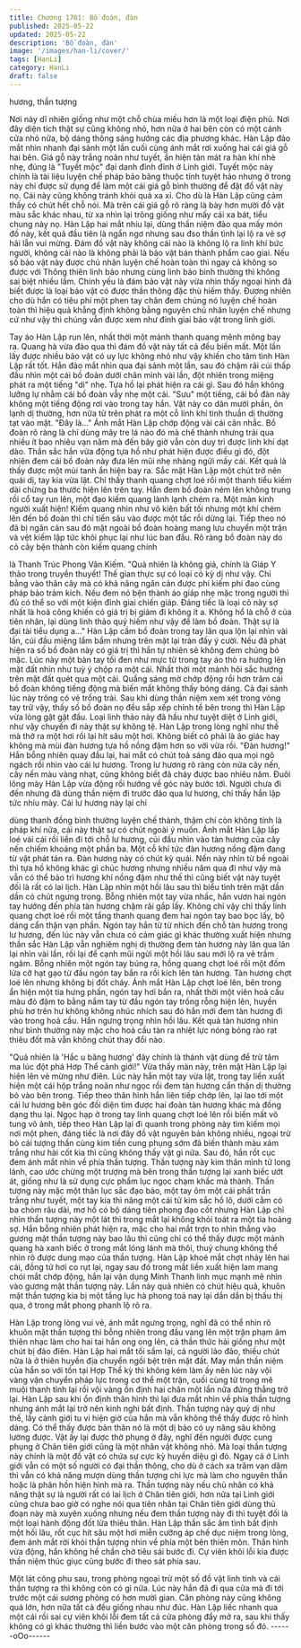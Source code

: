 ```yaml
---
title: Chương 1701: Bồ đoàn, đàn
published: 2025-05-22
updated: 2025-05-22
description: 'Bồ đoàn, đàn'
image: '/images/han-li/cover/'
tags: [HanLi]
category: HanLi
draft: false
---
```


hương, thần tượng

Nơi này dĩ nhiên giống như một chỗ chùa miếu hơn là một loại
điện phủ. Nơi đây diện tích thật sự cũng không nhỏ, hơn nữa ở
hai bên còn có một cánh cửa nhỏ nữa, bộ dáng thông sáng
hướng các địa phương khác.
Hàn Lập đảo mắt nhìn nhanh đại sảnh một lần cuối cùng ánh mắt
rơi xuống hai cái giá gỗ hai bên. Giá gỗ này trắng noãn như tuyết,
ẩn hiện tản mát ra hàn khí nhè nhẹ, đúng là "Tuyết mộc" đại danh
đỉnh đỉnh ở Linh giới. Tuyết mộc này chính là tài liệu luyện chế
pháp bảo băng thuộc tính tuyệt hảo nhưng ở trong này chỉ được
sử dụng để làm một cái giá gỗ bình thường để đặt đồ vật này nọ.
Cái này cũng không tránh khỏi quá xa xỉ. Cho dù là Hàn Lập cũng
cảm thấy có chút hết chỗ nói.
Mà trên cái giá gỗ rõ ràng là bày hơn mười đồ vật màu sắc khác
nhau, từ xa nhìn lại trông giống như mấy cái xa bát, tiểu chung
này nọ. Hàn Lập hai mắt nhíu lại, dùng thần niệm đảo qua mấy
món đồ này, kết quả đầu tiên là ngẩn ngơ nhưng sau đso thần
tình lại lộ ra vẻ sợ hãi lẫn vui mừng. Đám đồ vật này không cái
nào là không lộ ra linh khí bức người, không cái nào là không phải
là bảo vật bán thành phẩm cao giai. Nếu số bảo vật này được chủ
nhân luyện chế hoàn toàn thì ngay cả không so được với Thông
thiên linh bảo nhưng cùng linh bảo bình thường thì không sai biệt
nhiều lắm.
Chính yếu là đám bảo vật này vừa nhìn thấy ngoại hình đã biết
được là loại bảo vật có được thần thông đặc thù hiếm thấy.
Đương nhiên cho dù hắn có tiêu phí một phen tay chân đem
chúng nó luyện chế hoàn toàn thì hiệu quả khẳng định không
bằng nguyên chủ nhân luyện chế nhưng cứ như vậy thì chúng
vẫn được xem như đỉnh giai bảo vật trong linh giới.

Tay áo Hàn Lập run lên, nhất thời một mảnh thanh quang mênh
mông bay ra. Quang hà vừa đảo qua thì đám đồ vật này tất cả
đều biến mất. Một lần lấy được nhiều bảo vật có uy lực không
nhỏ như vậy khiến cho tâm tình Hàn Lập rất tốt.
Hắn đảo mắt nhìn qua đại sảnh một lần, sau đó chậm rãi cúi thấp
đầu nhìn một cái bồ đoàn dưới chân mình vài lần, đột nhiên trong
miệng phát ra một tiếng "di" nhẹ. Tựa hồ lại phát hiện ra cái gì.
Sau đó hắn không lưỡng lự nhằm cái bồ đoàn vẫy nhẹ một cái.
"Sưu" một tiếng, cái bồ đàn này không một tiếng động rơi vào
trong tay hắn. Vật này co dãn mười phần, ôn lạnh dị thường, hơn
nữa từ trên phát ra một cỗ linh khí tinh thuần dị thường tạt vào
mặt.
"Đây là..."
Ánh mắt Hàn Lập chớp động vài cái cân nhắc. Bồ đoàn rõ ràng là
chỉ dùng mây tre lá nào đó mà chế thành nhưng trải qua nhiều ít
bao nhiêu vạn năm mà đến bây giờ vẫn còn duy trì được linh khí
dạt dào. Thần sắc hắn vừa động tựa hồ như phát hiện được điều
gì đó, đột nhiên đem cái bồ đoàn này đưa lên mũi nhẹ nhàng ngửi
mấy cái.
Kết quả là thấy được một mùi tanh ẩn hiện bay ra. Sắc mặt Hàn
Lập một chút trở nên quái dị, tay kia vừa lật. Chỉ thấy thanh quang
chợt loé rồi một thanh tiểu kiếm dài chừng ba thước hiện lên trên
tay. Hắn đem bồ đoàn ném lên không trung rồi cổ tay run lên, một
đạo kiếm quang lành lạnh chém ra.
Một màn kinh người xuất hiện!
Kiếm quang nhìn như vô kiên bất tối nhưng một khí chém lên đến
bồ đoàn thì chỉ tiến sâu vào được một tấc rồi dừng lại. Tiếp theo
nó đã bị ngăn cản sau đó mặt ngoài bồ đoàn hoàng mang lưu
chuyển một trận và vệt kiếm lập tức khôi phục lại như lúc ban
đầu.
Rõ ràng bồ đoàn này do cỏ cây bện thành còn kiếm quang chính

là Thanh Trúc Phong Vân Kiếm.
"Quả nhiên là không giả, chính là Giáp Y thảo trong truyền thuyết!
Thế gian thực sự có loại cỏ kỳ dị như vậy. Chỉ bằng vào thân cây
mà có khả năng ngăn cản được phi kiếm phi đao cùng pháp bảo
trảm kích. Nếu đem nó bện thành áo giáp nhẹ mặc trong người thì
đủ có thể so với một kiện đỉnh giai chiến giáp. Đáng tiếc là loại cỏ
này sợ nhất là hoả công khiến có giá trị bị giảm đi không ít a.
Không hổ là chỗ ở của tiên nhân, lại dùng linh thảo quý hiếm như
vậy để làm bồ đoàn. Thật sự là đại tài tiểu dụng a..."
Hàn Lập cầm bồ đoàn trong tay lăn qua lộn lại nhìn vài lần, cúi
đầu miệng lẩm bẩm nhưng trên mặt lại tràn đấy ý cười.
Nếu đã phát hiện ra số bồ đoàn này có giá trị thì hắn tự nhiên sẽ
không đem chúng bỏ mặc. Lúc này một bàn tay tối đen như mực
từ trong tay áo thò ra hướng lên mặt đất nhìn như tuỳ ý chộp ra
một cái. Nhất thời một mảnh hôi sắc hướng trên mặt đất quét qua
một cái. Quầng sáng mờ chớp động rồi hơn trăm cái bồ đoàn
không tiếng động mà biến mất không thấy bóng dáng. Cả đại
sảnh lúc này trông có vẻ trống trải.
Sau khi dùng thần niệm xem xét trong vòng tay trữ vậy, thấy số
bồ đoàn nọ đều sắp xếp chỉnh tề bên trong thì Hàn Lập vừa lòng
gật gật đầu. Loại linh thảo này đã hầu như tuyệt diệt ở Linh giới,
như vậy chuyến đi này thật sự không tệ. Hàn Lập trong lòng nghĩ
như thế mà thở ra một hơi rồi lại hít sâu một hơi. Không biết có
phải là ảo giác hay không mà mùi đàn hương tựa hồ nồng đậm
hơn so với vừa rồi.
"Đàn hương!"
Hắn bỗng nhiên quay đầu lại, hai mắt có chút toả sáng đảo qua
mọi ngõ ngách rồi nhìn vào cái lư hương. Trong lư hương rõ ràng
còn nửa cây nến, cây nến màu vàng nhạt, cũng không biết đã
cháy được bao nhiêu năm. Đuôi lông mày Hàn Lập vừa động rồi
hướng về góc này bước tới.
Người chưa đi đến nhưng đã dùng thần niệm đi trước đảo qua lư
hương, chỉ thấy hắn lập tức nhíu mày. Cái lư hương này lại chỉ

dùng thanh đồng bình thường luyện chế thành, thậm chí còn
không tính là pháp khí nữa, cái này thật sự có chút ngoài ý muốn.
Ánh mắt Hàn Lập lấp loé vài cái rồi liền đi tới chỗ lư hương, cúi
đầu nhìn vào tàn hương của cây nến chiếm khoảng một phần ba.
Một cỗ khí tức đàn hương nồng đậm đang từ vật phát tán ra. Đàn
hương này có chút kỳ quái.
Nến này nhìn từ bề ngoài thì tựa hồ không khác gì chúc hương
nhưng nhiều năm qua đi như vậy mà vẫn có thể bảo trì hương khí
nồng đậm như thế thì cũng biết vật này tuyệt đối là rất có lai lịch.
Hàn Lập nhìn một hồi lâu sau thì biểu tình trên mặt dần dần có
chút ngưng trọng.
Bỗng nhiên một tay vừa nhấc, hắn vươn hai ngón tay hướng đến
phía tàn hương chậm rãi gắp lấy. Không chỉ vậy chỉ thấy linh
quang chợt loé rồi một tầng thanh quang đem hai ngón tay bao
bọc lấy, bộ dáng cẩn thận vạn phần.
Ngón tay hắn từ từ nhích đến chỗ tàn hương trong lư hương, đến
lúc này vẫn chưa có cảm giác gì khác thường xuất hiện nhưng
thần sắc Hàn Lập vẫn nghiêm nghị dị thường đem tàn hương này
lăn qua lăn lại nhìn vài lần, rồi lại để cạnh mũi ngửi một hồi lâu
sau mới lộ ra vẻ trầm ngâm.
Bỗng nhiên một ngón tay búng ra, hồng quang chợt loé rồi một
đốm lửa cỡ hạt gạo từ đầu ngón tay bắn ra rồi kích lên tàn
hương.
Tàn hương chợt loé lên nhưng không bị đốt cháy. Ánh mắt Hàn
Lập chợt loé lên, bên trong ẩn hiện một tia hưng phấn, ngón tay
hơi bắn ra, nhất thời một viên hoả cầu màu đỏ đậm to bằng nắm
tay từ đầu ngón tay trống rỗng hiện lên, huyền phù hơ trên hư
không không nhúc nhích sau đó hắn mới đem tàn hương đi vào
trong hoả cầu. Hắn ngưng trọng nhìn hồi lâu.
Kết quả tàn hương nhìn như bình thường này mặc cho hoả cầu
tàn ra nhiệt lực nóng bỏng rào rạt thiêu đốt mà vẫn không chút
thay đổi nào.

"Quả nhiên là 'Hắc u băng hương' đây chính là thánh vật dùng để
trừ tâm ma lúc đột phá Hơp Thể cảnh giới!"
Vừa thấy màn này, trên mặt Hàn Lập lại hiện lên vẻ mừng như
điên. Lúc này hắn một tay vừa lật, trong tay liền xuất hiện một cái
hộp trắng noãn như ngọc rồi đem tàn hương cẩn thận dị thường
bỏ vào bên trong. Tiếp theo thân hình hắn liên tiếp chớp lên, lại
lao tới một cái lư hương bên góc đối diện tìm được hai đoàn tàn
hương khác mà đồng dạng thu lại.
Ngọc hạp ở trong tay linh quang chợt loé lên rồi biến mất vô tung
vô ảnh, tiếp theo Hàn Lập lại đi quanh trong phòng này tìm kiếm
mọi nơi một phen, đáng tiếc là nơi đây đồ vật nguyên bản không
nhiều, ngoại trừ bỏ cái tượng thần cùng kim tiền cung phụng sớm
đã biến thành màu xám trắng như hài cốt kia thì cũng không thấy
vật gì nữa.
Sau đó, hắn rốt cục đem ánh mắt nhìn về phía thần tượng. Thần
tượng này kim thân mình tử long lánh, cao ước chừng một trượng
mà bên trong thần tượng lại xanh biếc ướt át, giống như là sử
dụng cực phẩm lục ngọc chạm khắc mà thành.
Thần tượng này mặc một thân lục sắc đạo bào, một tay ôm một
cái phất trần trắng như tuyết, một tay kia thì nâng một cái tử kim
sắc hồ lô, dưới cằm có ba chòm râu dài, mơ hồ có bộ dáng tiên
phong đạo cốt nhưng Hàn Lập chỉ nhìn thần tượng này một lát thì
trong mắt lại không khỏi toát ra một tia hoảng sợ.
Hắn bỗng nhiên phát hiện ra, mặc cho hai mắt trợn to nhìn thẳng
vào gương mặt thần tượng này bao lâu thì cũng chỉ có thể thấy
được một mảnh quang hà xanh biếc ở trong mắt lóng lánh mà
thôi, thuỷ chung không thể nhìn rõ được dung mạo của thần
tượng.
Hàn Lập khoé mắt chợt nhảy lên hai cái, đồng tử hơi co rụt lại,
ngay sau đó trong mắt liền xuất hiện lam mang chói mắt chớp
động, hắn lại vận dụng Minh Thanh linh mục mạnh mẽ nhìn vào
gương mặt thần tượng này. Lần này quả nhiên có chút hiệu quả,
khuôn mặt thần tượng kia bị một tầng lục hà phong toả nay lại
dần dần bị thấu thị qua, ở trong mắt phong phanh lộ rõ ra.

Hàn Lập trong lòng vui vẻ, ánh mắt ngưng trọng, nghĩ đã có thể
nhìn rõ khuôn mặt thần tượng thì bỗng nhiên trong đầu vang lên
một trận phạm âm thiên nhạc làm cho hai tai hắn ong ong lên, cả
thần thức hải giống như một chút bị đảo điên. Hàn Lập hai mắt tối
sầm lại, cả người lảo đảo, thiếu chút nữa là ở thiên huyền địa
chuyển ngồi bệt trên mặt đất.
May mắn thần niệm của hắn so với tồn tại Hợp Thể kỳ thì không
kém làm ấy nên lúc này vội vàng vận chuyển pháp lực trong cơ
thể một trận, cuối cùng từ trong mê muội thanh tỉnh lại rồi vội
vàng ổn định hai chân một lần nữa đứng thẳng trở lại.
Hàn Lập sau khi ổn định thân hình thì lại đưa mắt nhìn về phía
thần tượng nhưng ánh mắt lại trở nên kinh nghi bất định. Thần
tượng này quỷ dị như thế, lấy cảnh giới tu vi hiện giờ của hắn mà
vẫn không thể thấy được rõ hình dáng. Có thể thấy được bản
thân nó là một dị bảo có uy năng sâu không lường được. Vật ấy
lại được thờ phụng ở đây, nghĩ đến người được cung phụng ở
Chân tiên giới cũng là một nhân vật không nhỏ. Mà loại thần
tượng này chính là một đồ vật có chứa sự cực kỳ huyền diệu gì
đó.
Ngay cả ở Linh giới vẫn có một số người có đại thần thông, cho
dù ở cách xa trăm vạn dặm thì vẫn có khả năng mượn dùng thần
tượng chi lực mà làm cho nguyên thần hoặc là phân hồn hiện
hình mà ra.
Thần tượng này nếu chủ nhân có khả năng thật sự là người rất
có lai lịch ở Chân tiên giới, hơn nữa tại Linh giới cũng chưa bao
giờ có nghe nói qua tiên nhân tại Chân tiên giới dùng thủ đoạn
này mà xuyên xuống nhưng nếu đem thần tượng này đi thì tuyệt
đối là một loại hành động đốt lửa thiêu thân.
Hàn Lập thần sắc âm tình bất định một hồi lâu, rốt cục hít sâu một
hơi miễn cưỡng áp chế dục niệm trong lòng, đem ánh mắt rời
khỏi thần tượng nhìn về phía một bên thiên môn. Thân hình vừa
động, hắn không hề chần chờ tiêu sái bước đi. Cự viên khôi lỗi
kia được thần niệm thúc giục cũng bước đi theo sát phía sau.

Một lát công phu sau, trong phòng ngoại trừ một số đồ vật linh
tinh và cái thần tượng ra thì không còn có gì nữa. Lúc này hắn đã
đi qua cửa mà đi tới trước một cái sương phòng có hơn mười
gian. Căn phòng này cũng không quá lớn, hơn nữa tất cả đều
giống nhau như đúc.
Hàn Lập liếc nhanh qua một cái rồi sai cự viên khôi lỗi đem tất cả
cửa phòng đẩy mở ra, sau khi thấy không có gì khác thường thì
liền bước vào một căn phòng trong số đó.
------oOo------

